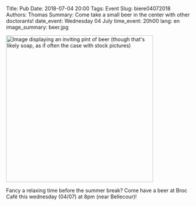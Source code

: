 Title: Pub
Date: 2018-07-04 20:00
Tags: Event
Slug: biere04072018
Authors: Thomas
Summary: Come take a small beer in the center with other doctorants!
date_event: Wednesday 04 July
time_event: 20h00
lang: en
image_summary: beer.jpg 


<img src="/images/beer.jpg" style="width:400px;" alt="Image displaying an inviting pint of beer (though that's likely soap, as if often the case with stock pictures)">

Fancy a relaxing time before the summer break? Come have a beer at Broc Café this wednesday (04/07) at 8pm (near Bellecour)!
